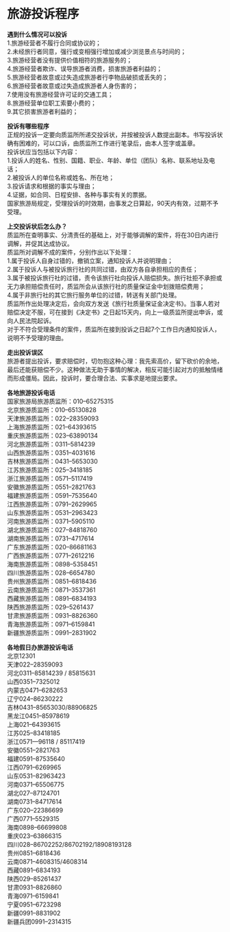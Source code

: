 # 旅游投诉程序  

**遇到什么情况可以投诉**  
1.旅游经营者不履行合同或协议的；  
2.未经旅行者同意，强行或变相强行增加或减少浏览景点与时间的；  
3.旅游经营者没有提供价值相符的旅游服务的；  
4.旅游经营者欺诈、误导旅游者消费，损害旅游者利益的；  
5.旅游经营者故意或过失造成旅游者行李物品破损或丢失的；  
6.旅游经营者故意或过失造成旅游者人身伤害的；  
7.使用没有旅游经营许可证的交通工具；  
8.旅游经营单位职工索要小费的；  
9.其它损害旅游者利益的；  

**投诉有哪些程序**  
正规的投诉一定要向质监所所递交投诉状，并按被投诉人数提出副本。书写投诉状确有困难的，可以口诉，由质监所工作进行笔录后，由本人签字或盖章。  
投诉状应当包括以下内容：  
1.投诉人的姓名、性别、国籍、职业、年龄、单位（团队）名称、联系地址及电话；  
2.被投诉人的单位名称或姓名、所在地；  
3.投诉请求和根据的事实与理由；  
4.证据，如合同、日程安排、各种与事实有关的票据。  
国家旅游局规定，受理投诉的时效期，由事发之日算起，90天内有效，过期不予受理。  

**上交投诉状后怎么办？**  
质监所在查明事实、分清责任的基础上，对于能够调解的案件，将在30日内进行调解，并促其达成协议。  
质监所对调解不成的案件，分别作出以下处理：  
1.属于投诉人自身过错的，撤销立案，通知投诉人并说明理由；  
2.属于投诉人与被投诉旅行社的共同过错，由双方各自承担相应的责任；  
3.属于被投诉旅行社的过错，责令该旅行社向投诉人赔偿损失。旅行社拒不承担或无力承担赔偿责任时，质监所会从该旅行社的质量保证金中划拨赔偿费用；  
4.属于非旅行社的其它旅行服务单位的过错，转送有关部门处理。  
质监所作出处理决定后，会向双方发送《旅行社质量保证金决定书》。当事人若对赔偿决定不服，可在接到《决定书》之日起15天内，向上一级质监所提出申诉，或向人民法院起诉。  
对于不符合受理条件的案件，质监所在接到投诉之日起7个工作日内通知投诉人，说明不予受理的理由。  

**走出投诉误区**  
旅游者提出投诉，要求赔偿时，切勿抱这种心理：我先索高价，留下砍价的余地，最后还能获赔偿不少。这种做法无助于事情的解决，相反可能引起对方的抵触情绪而形成僵局。因此，投诉时，要合理合法、实事求是地提出要求。  

**各地旅游投诉电话**  
国家旅游局旅游质监所：010–65275315  
北京旅游质监所：010–65130828  
天津旅游质监所：022–28359093  
上海旅游质监所：021–64393615  
重庆旅游质监所：023–63890134  
河北旅游质监所：0311–5814239  
山西旅游质监所：0351–4031616  
吉林旅游质监所：0431–5653030  
江苏旅游质监所：025–3418185  
浙江旅游质监所：0571–5117419  
安徽旅游质监所：0551–2821763  
福建旅游质监所：0591–7535640  
江西旅游质监所：0791–2629965  
山东旅游质监所：0531–2963423  
河南旅游质监所：0371–5905110  
湖北旅游质监所：027–84818760  
湖南旅游质监所：0731–4717614  
广东旅游质监所：020–86681163  
广西旅游质监所：0771–2612216  
海南旅游质监所：0898–5358451  
四川旅游质监所：028–6654780  
贵州旅游质监所：0851–6818436  
云南旅游质监所：0871–3537361  
西藏旅游质监所：0891–6834193  
陕西旅游质监所：029–5261437  
甘肃旅游质监所：0931–8826360  
青海旅游质监所：0971–6159841  
新疆旅游质监所：0991–2831902  

**各地假日办旅游投诉电话**  
北京12301  
天津022–28359093  
河北0311–85814239 / 85815631  
山西0351–7325012  
内蒙古0471–6282653  
辽宁024–86230222  
吉林0431–85653030/88906825  
黑龙江0451–85978619  
上海021–64393615  
江苏025–83418185  
浙江0571—96118 / 85117419  
安徽0551–2821763  
福建0591–87535640  
江西0791–6269965  
山东0531–82963423  
河南0371–65506775  
湖北027–87124701  
湖南0731–84717614  
广东020–22386699  
广西0771–5529315  
海南0898–66699808  
重庆023–63866315  
四川028–86702252/86702192/18908193128  
贵州0851–6818436  
云南0871–4608315/4608314  
西藏0891–6834193  
陕西029–85261437  
甘肃0931–8826860  
青海0971–6159841  
宁夏0951–6723298  
新疆0991–8831902  
新疆兵团0991–2314315  
